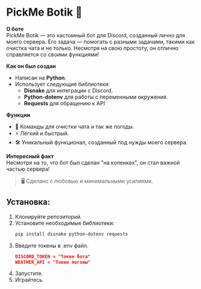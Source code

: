 # PickMe Botik 🤖

**О боте**  
PickMe Botik — это кастомный бот для Discord, созданный лично для моего сервера. Его задача — помогать с разными задачами, такими как очистка чата и не только. Несмотря на свою простоту, он отлично справляется со своими функциями!

**Как он был создан**   
- Написан на **Python**.  
- Использует следующие библиотеки:  
  - **Disnake** для интеграции с Discord.  
  - **Python-dotenv** для работы с переменными окружения.
  - **Requests** для обращению к API

**Функции**  
- 💬 Команды для очистки чата и так же погоды.  
- ⚡ Лёгкий и быстрый.  
- 🛠️ Уникальный функционал, созданный под нужды моего сервера.

**Интересный факт**  
Несмотря на то, что бот был сделан "на коленках", он стал важной частью сервера!

> 🖥️ Сделано с любовью и минимальными усилиями.

## Установка:
1. Клонируйте репозиторий.
2. Установите необходимые библиотеки:
   ```bash
   pip install disnake python-dotenv requests
3. Введите токены в .env файл.
   ```json
   DISCORD_TOKEN = "Токен бота"
   WEATHER_API = "Токен погоны"
4. Запустите.
5. Играйтесь.